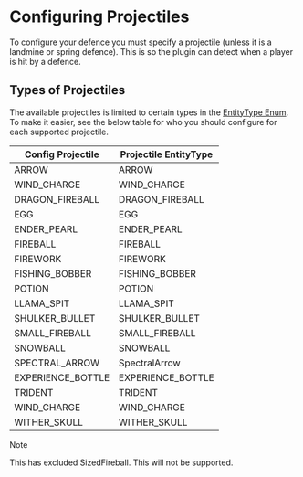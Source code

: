 # Configuring Projectiles
To configure your defence you must specify a projectile (unless it is a landmine or spring defence).
This is so the plugin can detect when a player is hit by a defence.

## Types of Projectiles
The available projectiles is limited to certain types in the [EntityType Enum](https://jd.papermc.io/paper/1.21.1/org/bukkit/entity/EntityType.htmll).
To make it easier, see the below table for who you should configure for each supported projectile.

| Config Projectile        |      Projectile EntityType     |
| ------------- | ------------- |
| ARROW      | ARROW |
| WIND_CHARGE | WIND_CHARGE |
| DRAGON_FIREBALL | DRAGON_FIREBALL |
| EGG | EGG |
| ENDER_PEARL | ENDER_PEARL |
| FIREBALL | FIREBALL |
| FIREWORK | FIREWORK |
| FISHING_BOBBER | FISHING_BOBBER |
| POTION | POTION |
| LLAMA_SPIT | LLAMA_SPIT |
| SHULKER_BULLET | SHULKER_BULLET |
| SMALL_FIREBALL | SMALL_FIREBALL |
| SNOWBALL | SNOWBALL |
| SPECTRAL_ARROW | SpectralArrow |
| EXPERIENCE_BOTTLE | EXPERIENCE_BOTTLE |
| TRIDENT | TRIDENT |
| WIND_CHARGE | WIND_CHARGE |
| WITHER_SKULL | WITHER_SKULL |

>[!NOTE]
>This has excluded SizedFireball. This will not be supported.